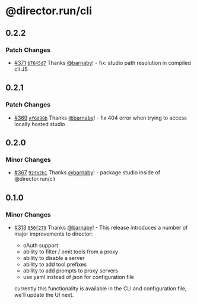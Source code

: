 # @director.run/cli

## 0.2.2

### Patch Changes

- [#371](https://github.com/director-run/director/pull/371) [`b7645d7`](https://github.com/director-run/director/commit/b7645d7588df323ef8230363d50e81297b9743d5) Thanks [@barnaby](https://github.com/barnaby)! - fix: studio path resolution in compiled cli JS

## 0.2.1

### Patch Changes

- [#369](https://github.com/director-run/director/pull/369) [`ef6d90b`](https://github.com/director-run/director/commit/ef6d90b603b89637cd2805a23e41b2420fe126d5) Thanks [@barnaby](https://github.com/barnaby)! - fix 404 error when trying to access locally hosted studio

## 0.2.0

### Minor Changes

- [#367](https://github.com/director-run/director/pull/367) [`92fb2b1`](https://github.com/director-run/director/commit/92fb2b142a68264a84ea720cda8b62a6981b34ff) Thanks [@barnaby](https://github.com/barnaby)! - package studio inside of @director.run/cli

## 0.1.0

### Minor Changes

- [#313](https://github.com/director-run/director/pull/313) [`850f279`](https://github.com/director-run/director/commit/850f279c44360762bc4c30d44d709e5ea43a937a) Thanks [@barnaby](https://github.com/barnaby)! - This release introduces a number of major improvements to director:

  - oAuth support
  - ability to filter / omit tools from a proxy
  - ability to disable a server
  - ability to add tool prefixes
  - ability to add prompts to proxy servers
  - use yaml instead of json for configuration file

  currently this functionality is available in the CLI and configuration file, we'll update the UI next.
